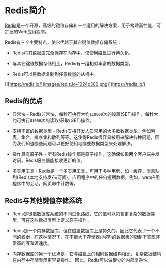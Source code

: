 # Redis简介

[Redis][]是一个开源，高级的键值存储和一个适用的解决方案，用于构建高性能，可扩展的Web应用程序。

Redis有三个主要特点，使它优越于其它键值数据存储系统：

- Redis将其数据库完全保存在内存中，仅使用磁盘进行持久化。

- 与其它键值数据存储相比，Redis有一组相对丰富的数据类型。

- Redis可以将数据复制到任意数量的从机中。

[![https://redis.io/](images/redis.io-1024x300.png)](https://redis.io/)

## Redis的优点

- 异常快 - Redis非常快，每秒可执行大约`110000`次的设置(SET)操作，每秒大约可执行`81000`次的读取/获取(GET)操作。

- 支持丰富的数据类型 - Redis支持开发人员常用的大多数数据类型，例如列表，集合，排序集和散列等等。这使得Redis很容易被用来解决各种问题，因为我们知道哪些问题可以更好使用地哪些数据类型来处理解决。

- 操作具有原子性 - 所有Redis操作都是原子操作，这确保如果两个客户端并发访问，Redis服务器能接收更新的值。

- 多实用工具 - Redis是一个多实用工具，可用于多种用例，如：缓存，消息队列(Redis本地支持发布/订阅)，应用程序中的任何短期数据，例如，web应用程序中的会话，网页命中计数等。

## Redis与其他键值存储系统

- Redis是键值数据库系统的不同进化路线，它的值可以包含更复杂的数据类型，可在这些数据类型上定义原子操作。

- Redis是一个内存数据库，但在磁盘数据库上是持久的，因此它代表了一个不同的权衡，在这种情况下，在不能大于存储器(内存)的数据集的限制下实现非常高的写和读速度。

- 内存数据库的另一个优点是，它与磁盘上的相同数据结构相比，复杂数据结构在内存中存储表示更容易操作。 因此，Redis可以做很少的内部复杂性。


[redis]: https://redis.io/

